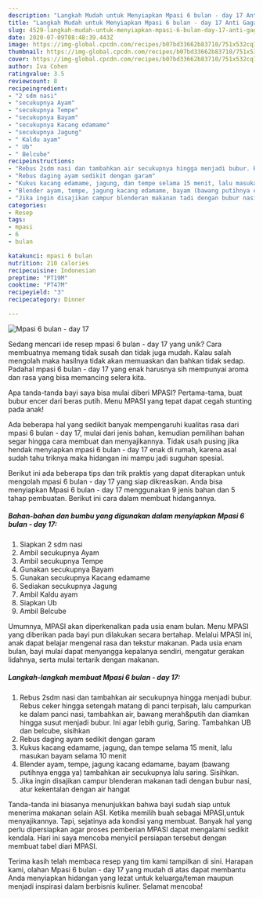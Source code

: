 ```yaml
---
description: "Langkah Mudah untuk Menyiapkan Mpasi 6 bulan - day 17 Anti Gagal"
title: "Langkah Mudah untuk Menyiapkan Mpasi 6 bulan - day 17 Anti Gagal"
slug: 4529-langkah-mudah-untuk-menyiapkan-mpasi-6-bulan-day-17-anti-gagal
date: 2020-07-09T08:48:39.443Z
image: https://img-global.cpcdn.com/recipes/b07bd33662b83710/751x532cq70/mpasi-6-bulan-day-17-foto-resep-utama.jpg
thumbnail: https://img-global.cpcdn.com/recipes/b07bd33662b83710/751x532cq70/mpasi-6-bulan-day-17-foto-resep-utama.jpg
cover: https://img-global.cpcdn.com/recipes/b07bd33662b83710/751x532cq70/mpasi-6-bulan-day-17-foto-resep-utama.jpg
author: Iva Cohen
ratingvalue: 3.5
reviewcount: 8
recipeingredient:
- "2 sdm nasi"
- "secukupnya Ayam"
- "secukupnya Tempe"
- "secukupnya Bayam"
- "secukupnya Kacang edamame"
- "secukupnya Jagung"
- " Kaldu ayam"
- " Ub"
- " Belcube"
recipeinstructions:
- "Rebus 2sdm nasi dan tambahkan air secukupnya hingga menjadi bubur. Rebus ceker hingga setengah matang di panci terpisah, lalu campurkan ke dalam panci nasi, tambahkan air, bawang merah&amp;putih dan diamkan hingga susut menjadi bubur. Ini agar lebih gurig, Saring. Tambahkan UB dan belcube, sisihkan"
- "Rebus daging ayam sedikit dengan garam"
- "Kukus kacang edamame, jagung, dan tempe selama 15 menit, lalu masukan bayam selama 10 menit"
- "Blender ayam, tempe, jagung kacang edamame, bayam (bawang putihnya engga ya) tambahkan air secukupnya lalu saring. Sisihkan."
- "Jika ingin disajikan campur blenderan makanan tadi dengan bubur nasi, atur kekentalan dengan air hangat"
categories:
- Resep
tags:
- mpasi
- 6
- bulan

katakunci: mpasi 6 bulan 
nutrition: 210 calories
recipecuisine: Indonesian
preptime: "PT19M"
cooktime: "PT47M"
recipeyield: "3"
recipecategory: Dinner

---
```



![Mpasi 6 bulan - day 17](https://img-global.cpcdn.com/recipes/b07bd33662b83710/751x532cq70/mpasi-6-bulan-day-17-foto-resep-utama.jpg)

Sedang mencari ide resep mpasi 6 bulan - day 17 yang unik? Cara membuatnya memang tidak susah dan tidak juga mudah. Kalau salah mengolah maka hasilnya tidak akan memuaskan dan bahkan tidak sedap. Padahal mpasi 6 bulan - day 17 yang enak harusnya sih mempunyai aroma dan rasa yang bisa memancing selera kita.

Apa tanda-tanda bayi saya bisa mulai diberi MPASI? Pertama-tama, buat bubur encer dari beras putih. Menu MPASI yang tepat dapat cegah stunting pada anak!

Ada beberapa hal yang sedikit banyak mempengaruhi kualitas rasa dari mpasi 6 bulan - day 17, mulai dari jenis bahan, kemudian pemilihan bahan segar hingga cara membuat dan menyajikannya. Tidak usah pusing jika hendak menyiapkan mpasi 6 bulan - day 17 enak di rumah, karena asal sudah tahu triknya maka hidangan ini mampu jadi suguhan spesial.


Berikut ini ada beberapa tips dan trik praktis yang dapat diterapkan untuk mengolah mpasi 6 bulan - day 17 yang siap dikreasikan. Anda bisa menyiapkan Mpasi 6 bulan - day 17 menggunakan 9 jenis bahan dan 5 tahap pembuatan. Berikut ini cara dalam membuat hidangannya.

<!--inarticleads1-->

##### Bahan-bahan dan bumbu yang digunakan dalam menyiapkan Mpasi 6 bulan - day 17:

1. Siapkan 2 sdm nasi
1. Ambil secukupnya Ayam
1. Ambil secukupnya Tempe
1. Gunakan secukupnya Bayam
1. Gunakan secukupnya Kacang edamame
1. Sediakan secukupnya Jagung
1. Ambil  Kaldu ayam
1. Siapkan  Ub
1. Ambil  Belcube


Umumnya, MPASI akan diperkenalkan pada usia enam bulan. Menu MPASI yang diberikan pada bayi pun dilakukan secara bertahap. Melalui MPASI ini, anak dapat belajar mengenal rasa dan tekstur makanan. Pada usia enam bulan, bayi mulai dapat menyangga kepalanya sendiri, mengatur gerakan lidahnya, serta mulai tertarik dengan makanan. 

<!--inarticleads2-->

##### Langkah-langkah membuat Mpasi 6 bulan - day 17:

1. Rebus 2sdm nasi dan tambahkan air secukupnya hingga menjadi bubur. Rebus ceker hingga setengah matang di panci terpisah, lalu campurkan ke dalam panci nasi, tambahkan air, bawang merah&amp;putih dan diamkan hingga susut menjadi bubur. Ini agar lebih gurig, Saring. Tambahkan UB dan belcube, sisihkan
1. Rebus daging ayam sedikit dengan garam
1. Kukus kacang edamame, jagung, dan tempe selama 15 menit, lalu masukan bayam selama 10 menit
1. Blender ayam, tempe, jagung kacang edamame, bayam (bawang putihnya engga ya) tambahkan air secukupnya lalu saring. Sisihkan.
1. Jika ingin disajikan campur blenderan makanan tadi dengan bubur nasi, atur kekentalan dengan air hangat


Tanda-tanda ini biasanya menunjukkan bahwa bayi sudah siap untuk menerima makanan selain ASI. Ketika memilih buah sebagai MPASI,untuk menyajikannya. Tapi, sejatinya ada kondisi yang membuat. Banyak hal yang perlu dipersiapkan agar proses pemberian MPASI dapat mengalami sedikit kendala. Hari ini saya mencoba menyicil persiapan tersebut dengan membuat tabel diari MPASI. 

Terima kasih telah membaca resep yang tim kami tampilkan di sini. Harapan kami, olahan Mpasi 6 bulan - day 17 yang mudah di atas dapat membantu Anda menyiapkan hidangan yang lezat untuk keluarga/teman maupun menjadi inspirasi dalam berbisnis kuliner. Selamat mencoba!
